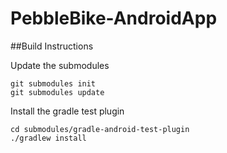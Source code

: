 PebbleBike-AndroidApp
=====================

##Build Instructions  

Update the submodules 
```
git submodules init
git submodules update
```

Install the gradle test plugin
```
cd submodules/gradle-android-test-plugin
./gradlew install
```
